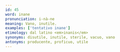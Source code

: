 ```yaml
---
id: 45
word: inane
pronunciation: i-nà-ne
meaning: Vano, inutile.
examples: ['tentativo inane']
etimology: dal latino <em>inanis</em>
synonyms: disutile, inutile, sterile, vacuo, vano
antonyms: producente, proficuo, utile
---
```


